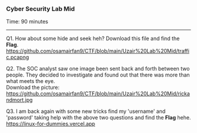 ### Cyber Security Lab Mid
Time: 90 minutes

---
Q1. How about some hide and seek heh? Download this file and find the **Flag**.     
https://github.com/osamairfan9/CTF/blob/main/Uzair%20Lab%20Mid/traffic.pcapng

Q2. The SOC analyst saw one image been sent back and forth between two people. They decided to investigate and found out that there was more than what meets the eye.     
Download the picture: https://github.com/osamairfan9/CTF/blob/main/Uzair%20Lab%20Mid/rickandmort.jpg

Q3. I am back again with some new tricks find my 'username' and 'password' taking help with the above two questions and find the **Flag** hehe.    
https://linux-for-dummies.vercel.app
